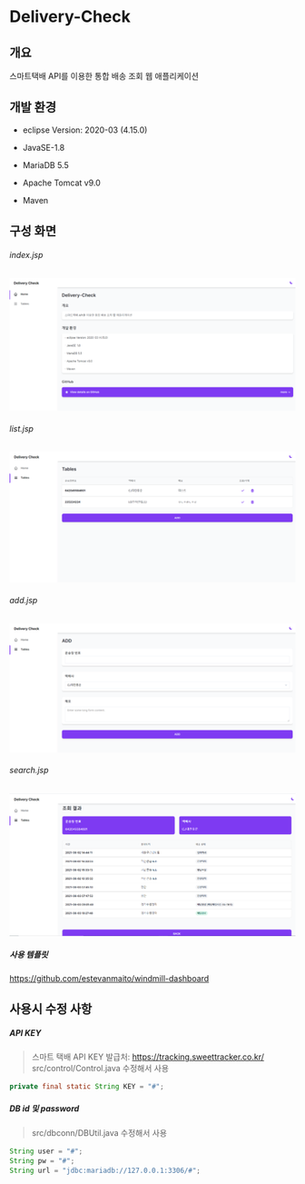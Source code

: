 # Delivery-Check



## 개요

스마트택배 API를 이용한 통합 배송 조회 웹 애플리케이션



## 개발 환경

- eclipse Version: 2020-03 (4.15.0)

- JavaSE-1.8

- MariaDB 5.5

- Apache Tomcat v9.0

- Maven



## 구성 화면

###### index.jsp
![main](./img/main.PNG)

###### list.jsp
![tables](./img/tables.PNG)

###### add.jsp
![add](./img/add.PNG)

###### search.jsp
![search](./img/search.PNG)

##### 사용 템플릿
https://github.com/estevanmaito/windmill-dashboard



## 사용시 수정 사항

##### API KEY 
> 스마트 택배 API KEY 발급처: https://tracking.sweettracker.co.kr/
> src/control/Control.java 수정해서 사용     

```java
private final static String KEY = "#";
```



##### DB id 및 password 
> src/dbconn/DBUtil.java 수정해서 사용

```java
String user = "#"; 
String pw = "#";
String url = "jdbc:mariadb://127.0.0.1:3306/#";
```

